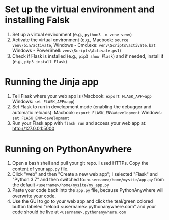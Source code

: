 # Set up the virtual environment and installing Falsk
1. Set up a virtual environment (e.g., ```python3 -m venv venv```)
2. Activate the virtual environment (e.g., Macbook: ```source venv/bin/activate```, Windows - Cmd.exe: ```venv\Scripts\activate.bat``` Windows - PowerShell: ```venv\Scripts\Activate.ps1```)
3. Check if Flask is installed (e.g., ```pip3 show Flask```) and if needed, install it (e.g., ```pip3 install Flask```)

# Running the Jinja app
1. Tell Flask where your web app is (Macbook: ```export FLASK_APP=app``` Windows: ```set FLASK_APP=app```) 
2. Set Flask to run in development mode (enabling the debugger and automatic reloads): Macbook:  ```export FLASK_ENV=development``` Windows: ```set FLASK_ENV=development```
3. Run your Flask app with ```flask run``` and access your web app at: http://127.0.0.1:5000 

# Running on PythonAnywhere
1. Open a bash shell and pull your git repo. I used HTTPs. Copy the content of your ```app.py``` file. 
2. Click "web" and then "Create a new web app"; I selected "Flask" and "Python 3.7" and then switched to: ```<username>/home/mysite/app.py``` from the default ```<username>/home/mysite/my_app.py```
3. Paste your code back into the ```app.py``` file, because PythonAnywhere will overwrite your code. 
4. Use the GUI to go to your web app and click the teal/green colored button labeled "reload \<username\>.pythonanywhere.com" and your code should be live at ```<username>.pythonanywhere.com```
